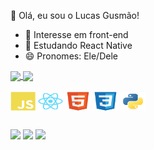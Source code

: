 👋 Olá, eu sou o Lucas Gusmão!

- 👀 Interesse em front-end
- 🌱 Estudando React Native
- 😄 Pronomes: Ele/Dele  

<a href="https://github.com/lucasgusmaobaptista/github-readme-stats">
  <img height=200 align="center" src="https://github-readme-stats.vercel.app/api?username=lucasgusmaobaptista&show_icons=true&theme=transparent" />
</a>
<a href="https://github.com/lucasgusmaobaptista/convoychat">
  <img height=200 align="center" src="https://github-readme-stats.vercel.app/api/top-langs?username=lucasgusmaobaptista&layout=compact&langs_count=8&card_width=300&show_icons=true&theme=transparent" />
</a>

<div style="display: inline_block"><br>
  <img align="center" alt="lucas-img" height="30" width="40" src="https://raw.githubusercontent.com/devicons/devicon/master/icons/javascript/javascript-plain.svg">
  <img align="center" alt="lucas-img" height="30" width="40" src="https://raw.githubusercontent.com/devicons/devicon/master/icons/react/react-original.svg">
  <img align="center" alt="lucas-img" height="30" width="40" src="https://raw.githubusercontent.com/devicons/devicon/master/icons/html5/html5-original.svg">
  <img align="center" alt="lucas-img" height="30" width="40" src="https://raw.githubusercontent.com/devicons/devicon/master/icons/css3/css3-original.svg">
  <img align="center" alt="lucas-img" height="30" width="40" src="https://raw.githubusercontent.com/devicons/devicon/master/icons/python/python-original.svg">
</div>

  ##

<div>
  <a href="https://instagram.com/lucas.gusx" target="_blank"><img src="https://img.shields.io/badge/-Instagram-%23E4405F?style=for-the-badge&logo=instagram&logoColor=white" target="_blank"></a> 
  <a href = "mailto:lucasgusmaobaptista@gmail.com"><img src="https://img.shields.io/badge/-Gmail-%23333?style=for-the-badge&logo=gmail&logoColor=white" target="_blank"></a>
  <a href="https://www.linkedin.com/in/devlucasgusmao/" target="_blank"><img src="https://img.shields.io/badge/-LinkedIn-%230077B5?style=for-the-badge&logo=linkedin&logoColor=white" target="_blank"></a>
</div>
